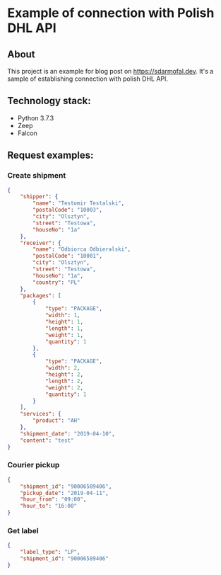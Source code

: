 # Example of connection with Polish DHL API

## About
This project is an example for blog post on https://sdarmofal.dev. It's a sample of establishing connection with polish 
DHL API.  

## Technology stack:
* Python 3.7.3
* Zeep
* Falcon

## Request examples:
### Create shipment
```json
{
	"shipper": {
		"name": "Testomir Testalski",
		"postalCode": "10003",
		"city": "Olsztyn",
		"street": "Testowa",
		"houseNo": "1a"
	},
	"receiver": {
		"name": "Odbiorca Odbieralski",
		"postalCode": "10001",
		"city": "Olsztyn",
		"street": "Testowa",
		"houseNo": "1a",
		"country": "PL"
	},
	"packages": [
		{
			"type": "PACKAGE",
			"width": 1,
			"height": 1,
			"length": 1,
			"weight": 1,
			"quantity": 1
		},
		{
			"type": "PACKAGE",
			"width": 2,
			"height": 2,
			"length": 2,
			"weight": 2,
			"quantity": 1
		}
	],
	"services": {
		"product": "AH"
	},
	"shipment_date": "2019-04-10",
	"content": "test"
}
```

### Courier pickup
```json
{
	"shipment_id": "90006589406",
	"pickup_date": "2019-04-11",
	"hour_from": "09:00",
	"hour_to": "16:00"
}
```

### Get label
```json
{
	"label_type": "LP", 
	"shipment_id": "90006589406"
}
```
